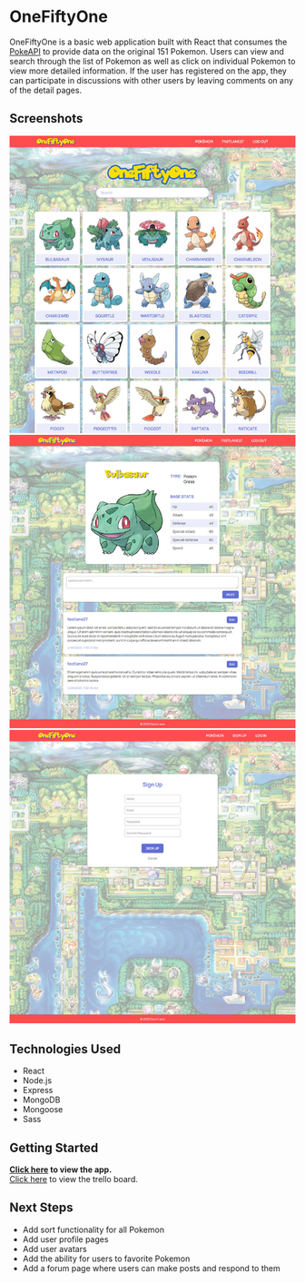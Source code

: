# OneFiftyOne

OneFiftyOne is a basic web application built with React that consumes the [PokeAPI](https://pokeapi.co/) to provide data on the original 151 Pokemon. Users can view and search through the list of Pokemon as well as click on individual Pokemon to view more detailed information. If the user has registered on the app, they can participate in discussions with other users by leaving comments on any of the detail pages.

## Screenshots
![list page](screenshots/screenshot1.jpg)
![detail page](screenshots/screenshot2.jpg)
![signup page](screenshots/screenshot3.jpg)

## Technologies Used
- React
- Node.js
- Express
- MongoDB
- Mongoose
- Sass

## Getting Started
**[Click here](http://one-fifty-one.herokuapp.com/games) to view the app.**  
[Click here](https://trello.com/b/mFqniWzP/one-fifty-one) to view the trello board.

## Next Steps
- Add sort functionality for all Pokemon
- Add user profile pages
- Add user avatars
- Add the ability for users to favorite Pokemon
- Add a forum page where users can make posts and respond to them